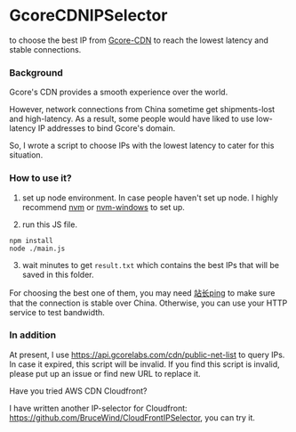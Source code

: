 # GcoreCDNIPSelector
to choose the best IP from [Gcore-CDN](https://gcore.com/cdn/) to reach the lowest latency and stable connections.

### Background
Gcore's CDN provides a smooth experience over the world.

However, network connections from China sometime get shipments-lost and high-latency.
As a result, some people would have liked to use low-latency IP addresses to bind Gcore's domain. 

So, I wrote a script to choose IPs with the lowest latency to cater for this situation.


### How to use it?

1. set up node environment.
In case people haven't set up node. I highly recommend [nvm](https://github.com/nvm-sh/nvm) or [nvm-windows](https://github.com/coreybutler/nvm-windows.) to set up.

2. run this JS file.
```
npm install
node ./main.js
```

3. wait minutes to get `result.txt` which contains the best IPs that will be saved in this folder.

For choosing the best one of them, you may need [站长ping](https://ping.chinaz.com/) to make sure that the connection is stable over China. Otherwise, you can use your HTTP service to test bandwidth.

### In addition

At present, I use https://api.gcorelabs.com/cdn/public-net-list to query IPs. In case it expired, this script will be invalid. If you find this script is invalid, please put up an issue or find new URL to replace it.


Have you tried AWS CDN Cloudfront? 

I have written another IP-selector for Cloudfront: https://github.com/BruceWind/CloudFrontIPSelector, you can try it.

